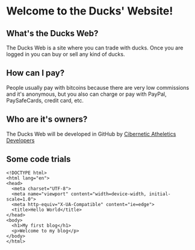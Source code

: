 # Welcome to the Ducks' Website!
## What's the Ducks Web?
The Ducks Web is a site where you can trade with ducks. Once you are logged in you can buy or sell any kind of ducks.
## How can I pay?
People usually pay with bitcoins because there are very low commissions and it's anonymous, but you also can charge or pay with PayPal, PaySafeCards, credit card, etc.
## Who are it's owners?
The Ducks Web will be developed in GitHub by [Cibernetic Atheletics Developers](https://github.com/cibathleticsdev/)
## Some code trials
```
<!DOCTYPE html>
<html lang="en">
<head>
  <meta charset="UTF-8">
  <meta name="viewport" content="width=device-width, initial-scale=1.0">
  <meta http-equiv="X-UA-Compatible" content="ie=edge">
  <title>Hello World</title>
</head>
<body>
  <h1>My first blog</h1>
  <p>Welcome to my blog</p>
</body>
</html>
```
